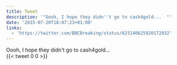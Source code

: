 ```yaml
---
title: Tweet
description: '"Oooh, I hope they didn''t go to cash4gold...  "'
date: '2015-07-20T18:07:23+01:00'
links:
  - 'https://twitter.com/BBCBreaking/status/623140625920172032'
---
```

Oooh, I hope they didn't go to cash4gold...  
      {{< tweet 0 0 >}}
    
